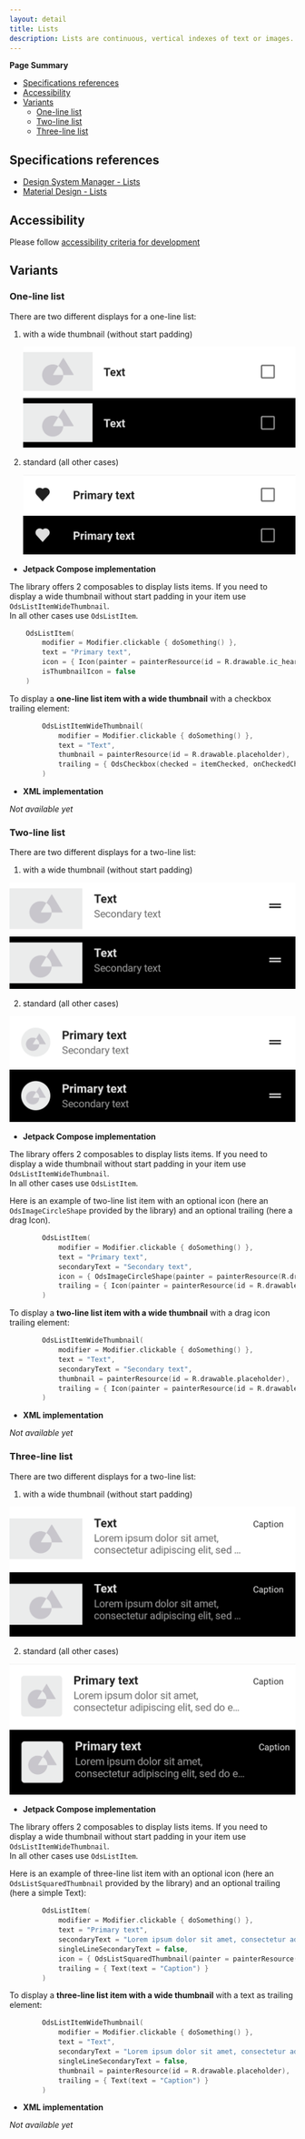 ```yaml
---
layout: detail
title: Lists
description: Lists are continuous, vertical indexes of text or images.
---
```


**Page Summary**

* [Specifications references](#specifications-references)
* [Accessibility](#accessibility)
* [Variants](#variants)
  * [One-line list](#one-line-list)
  * [Two-line list](#two-line-list)
  * [Three-line list](#three-line-list)

## Specifications references

- [Design System Manager - Lists](https://system.design.orange.com/0c1af118d/p/09a804-lists/b/669743)
- [Material Design - Lists](https://material.io/components/lists/)

## Accessibility

Please follow [accessibility criteria for development](https://a11y-guidelines.orange.com/en/mobile/android/development/)

## Variants

### One-line list

There are two different displays for a one-line list:

1. with a wide thumbnail (without start padding)

    ![Lists one-line wide thumbnail](images/lists_one_line_wide_thumbnail_light.png) ![Lists one-line wide thumbnail dark](images/lists_one_line_wide_thumbnail_dark.png)

2. standard (all other cases)

    ![Lists one-line](images/lists_one_line_light.png) ![Lists one-line dark](images/lists_one_line_dark.png)

- **Jetpack Compose implementation**

The library offers 2 composables to display lists items. If you need to display a wide thumbnail without start padding in your item use `OdsListItemWideThumbnail`.  
In all other cases use `OdsListItem`.

```kotlin
    OdsListItem(
        modifier = Modifier.clickable { doSomething() },
        text = "Primary text",
        icon = { Icon(painter = painterResource(id = R.drawable.ic_heart), contentDescription = "Heart") },
        isThumbnailIcon = false
    )
```

To display a **one-line list item with a wide thumbnail** with a checkbox trailing element:

```kotlin
        OdsListItemWideThumbnail(
            modifier = Modifier.clickable { doSomething() },
            text = "Text",
            thumbnail = painterResource(id = R.drawable.placeholder),
            trailing = { OdsCheckbox(checked = itemChecked, onCheckedChange = { itemChecked = it }) }
        )
```

- **XML implementation**

*Not available yet*

### Two-line list

There are two different displays for a two-line list:

1. with a wide thumbnail (without start padding)

  ![Lists two-line wide thumbnail](images/lists_two_line_wide_thumbnail_light.png) ![Lists two-line wide thumbnail dark](images/lists_two_line_wide_thumbnail_dark.png)

2. standard (all other cases)

  ![Lists two-line](images/lists_two_line_light.png) ![Lists two-line dark](images/lists_two_line_dark.png)

- **Jetpack Compose implementation**

The library offers 2 composables to display lists items. If you need to display a wide thumbnail without start padding in your item use `OdsListItemWideThumbnail`.  
In all other cases use `OdsListItem`.

Here is an example of two-line list item with an optional icon (here an `OdsImageCircleShape` provided by the library) and an optional trailing (here a drag Icon).

```kotlin
        OdsListItem(
            modifier = Modifier.clickable { doSomething() },
            text = "Primary text",
            secondaryText = "Secondary text",
            icon = { OdsImageCircleShape(painter = painterResource(R.drawable.placeholder)) },
            trailing = { Icon(painter = painterResource(id = R.drawable.ic_drag_handle), contentDescription = "Drag item") }
        )
```

To display a **two-line list item with a wide thumbnail** with a drag icon trailing element:

```kotlin
        OdsListItemWideThumbnail(
            modifier = Modifier.clickable { doSomething() },
            text = "Text",
            secondaryText = "Secondary text",
            thumbnail = painterResource(id = R.drawable.placeholder),
            trailing = { Icon(painter = painterResource(id = R.drawable.ic_drag_handle), contentDescription = "Drag item") }
        )
```

- **XML implementation**

*Not available yet*

### Three-line list

There are two different displays for a two-line list:

1. with a wide thumbnail (without start padding)

  ![Lists three-line wide thumbnail](images/lists_three_line_wide_thumbnail_light.png) ![Lists three-line wide thumbnail dark](images/lists_three_line_wide_thumbnail_dark.png)

2. standard (all other cases)

  ![Lists three-line](images/lists_three_line_light.png) ![Lists three-line dark](images/lists_three_line_dark.png)

- **Jetpack Compose implementation**

The library offers 2 composables to display lists items. If you need to display a wide thumbnail without start padding in your item use `OdsListItemWideThumbnail`.  
In all other cases use `OdsListItem`.

Here is an example of three-line list item with an optional icon (here an `OdsListSquaredThumbnail` provided by the library) and an optional trailing (here a simple Text):

```kotlin
        OdsListItem(
            modifier = Modifier.clickable { doSomething() },
            text = "Primary text",
            secondaryText = "Lorem ipsum dolor sit amet, consectetur adipiscing elit, sed do eiusmod tempor.",
            singleLineSecondaryText = false,
            icon = { OdsListSquaredThumbnail(painter = painterResource(R.drawable.placeholder)) },
            trailing = { Text(text = "Caption") }
        )
```

To display a **three-line list item with a wide thumbnail** with a text as trailing element:

```kotlin
        OdsListItemWideThumbnail(
            modifier = Modifier.clickable { doSomething() },
            text = "Text",
            secondaryText = "Lorem ipsum dolor sit amet, consectetur adipiscing elit, sed do eiusmod tempor.",
            singleLineSecondaryText = false,
            thumbnail = painterResource(id = R.drawable.placeholder),
            trailing = { Text(text = "Caption") }
        )
```

- **XML implementation**

*Not available yet*
